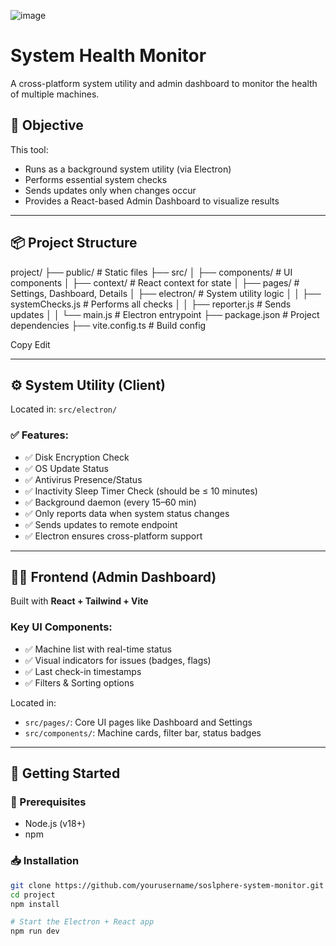 ![image](https://github.com/user-attachments/assets/9654f081-f786-4d08-87dd-8a24dfa429e9)

# System Health Monitor

A cross-platform system utility and admin dashboard to monitor the health of multiple machines.

## 🎯 Objective

This tool:
- Runs as a background system utility (via Electron)
- Performs essential system checks
- Sends updates only when changes occur
- Provides a React-based Admin Dashboard to visualize results

---

## 📦 Project Structure

project/
├── public/ # Static files
├── src/
│ ├── components/ # UI components
│ ├── context/ # React context for state
│ ├── pages/ # Settings, Dashboard, Details
│ ├── electron/ # System utility logic
│ │ ├── systemChecks.js # Performs all checks
│ │ ├── reporter.js # Sends updates
│ │ └── main.js # Electron entrypoint
├── package.json # Project dependencies
├── vite.config.ts # Build config

Copy
Edit

---

## ⚙️ System Utility (Client)

Located in: `src/electron/`

### ✅ Features:
- ✅ Disk Encryption Check
- ✅ OS Update Status
- ✅ Antivirus Presence/Status
- ✅ Inactivity Sleep Timer Check (should be ≤ 10 minutes)
- ✅ Background daemon (every 15–60 min)
- ✅ Only reports data when system status changes
- ✅ Sends updates to remote endpoint
- ✅ Electron ensures cross-platform support

---

## 🧑‍💻 Frontend (Admin Dashboard)

Built with **React + Tailwind + Vite**

### Key UI Components:
- ✅ Machine list with real-time status
- ✅ Visual indicators for issues (badges, flags)
- ✅ Last check-in timestamps
- ✅ Filters & Sorting options

Located in:
- `src/pages/`: Core UI pages like Dashboard and Settings
- `src/components/`: Machine cards, filter bar, status badges

---

## 🚀 Getting Started

### 🔧 Prerequisites

- Node.js (v18+)
- npm

### 📥 Installation

```bash
git clone https://github.com/yourusername/soslphere-system-monitor.git
cd project
npm install

# Start the Electron + React app
npm run dev

